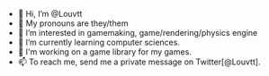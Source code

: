 - 👋 Hi, I’m @Louvtt
- 🌺 My pronouns are they/them
- 👀 I’m interested in gamemaking, game/rendering/physics engine
- 🌱 I’m currently learning computer sciences.
- 🌲 I'm working on a game library for my games.
- 📫 To reach me, send me a private message on Twitter[@Louvtt].


<!---
Louvtt/Louvtt is a ✨ special ✨ repository because its `README.md` (this file) appears on your GitHub profile.
You can click the Preview link to take a look at your changes.
--->
